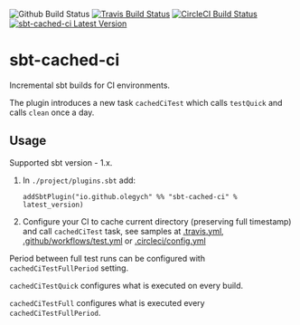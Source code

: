 ![Github Build Status](https://github.com/OlegYch/sbt-cached-ci/workflows/Continuous%20Integration/badge.svg)
[![Travis Build Status](https://travis-ci.com/OlegYch/sbt-cached-ci.svg?branch=master)](https://travis-ci.com/OlegYch/sbt-cached-ci)
[![CircleCI Build Status](https://circleci.com/gh/OlegYch/sbt-cached-ci.svg?style=svg)](https://circleci.com/gh/OlegYch/sbt-cached-ci)
[![sbt-cached-ci Latest Version](https://index.scala-lang.org/olegych/sbt-cached-ci/sbt-cached-ci/latest.svg)](https://index.scala-lang.org/olegych/sbt-cached-ci/sbt-cached-ci)

# sbt-cached-ci

Incremental sbt builds for CI environments.

The plugin introduces a new task `cachedCiTest` which calls `testQuick` and calls `clean` once a day. 

## Usage

Supported sbt version - 1.x.

1. In `./project/plugins.sbt` add:
    ```
    addSbtPlugin("io.github.olegych" %% "sbt-cached-ci" % latest_version)
    ```
1. Configure your CI to cache current directory (preserving full timestamp) and call `cachedCiTest` task, see samples at [.travis.yml](.travis.yml), [.github/workflows/test.yml](.github/workflows/test.yml) or [.circleci/config.yml](.circleci/config.yml) 
 
Period between full test runs can be configured with `cachedCiTestFullPeriod` setting.

`cachedCiTestQuick` configures what is executed on every build.

`cachedCiTestFull` configures what is executed every `cachedCiTestFullPeriod`.